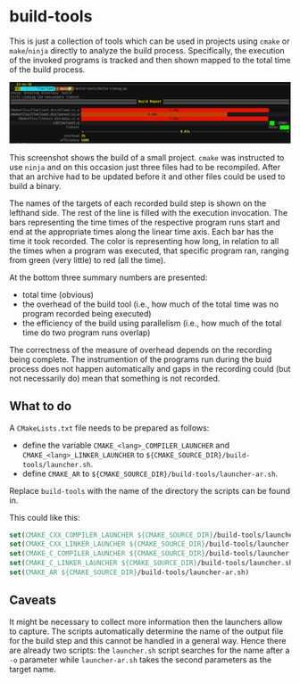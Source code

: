 build-tools
===========

This is just a collection of tools which can be used in projects using `cmake` or
`make`/`ninja` directly to analyze the build process.  Specifically, the execution of
the invoked programs is tracked and then shown mapped to the total time of the
build process.

![example build](screenshot.png)

This screenshot shows the build of a small project.  `cmake` was instructed to use
`ninja` and on this occasion just three files had to be recompiled.  After that an
archive had to be updated before it and other files could be used to build a binary.

The names of the targets of each recorded build step is shown on the lefthand side.
The rest of the line is filled with the execution invocation.  The bars representing
the time times of the respective program runs start and end at the appropriate times
along the linear time axis.  Each bar has the time it took recorded.  The color is
representing how long, in relation to all the times when a program was executed, that
specific program ran, ranging from green (very little) to red (all the time).

At the bottom three summary numbers are presented:
- total time (obvious)
- the overhead of the build tool (i.e., how much of the total time was no program
  recorded being executed)
- the efficiency of the build using parallelism (i.e., how much of the total time
  do two program runs overlap)

The correctness of the measure of overhead depends on the recording being complete.
The instrumention of the programs run during the buid process does not happen
automatically and gaps in the recording could (but not necessarily do) mean that
something is not recorded.


What to do
----------

A `CMakeLists.txt` file needs to be prepared as follows:

- define the variable `CMAKE_<lang>_COMPILER_LAUNCHER` and `CMAKE_<lang>_LINKER_LAUNCHER` to
  `${CMAKE_SOURCE_DIR}/build-tools/launcher.sh`.
- define `CMAKE_AR` to `${CMAKE_SOURCE_DIR}/build-tools/launcher-ar.sh`.

Replace `build-tools` with the name of the directory the scripts can be found in.

This could like this:

```cmake
set(CMAKE_CXX_COMPILER_LAUNCHER ${CMAKE_SOURCE_DIR}/build-tools/launcher.sh)
set(CMAKE_CXX_LINKER_LAUNCHER ${CMAKE_SOURCE_DIR}/build-tools/launcher.sh)
set(CMAKE_C_COMPILER_LAUNCHER ${CMAKE_SOURCE_DIR}/build-tools/launcher.sh)
set(CMAKE_C_LINKER_LAUNCHER ${CMAKE_SOURCE_DIR}/build-tools/launcher.sh)
set(CMAKE_AR ${CMAKE_SOURCE_DIR}/build-tools/launcher-ar.sh)
```


Caveats
-------

It might be necessary to collect more information then the launchers allow to capture.
The scripts automatically determine the name of the output file for the build step
and this cannot be handled in a general way.  Hence there are already two scripts:
the `launcher.sh` script searches for the name after a `-o` parameter while
`launcher-ar.sh` takes the second parameters as the target name.
